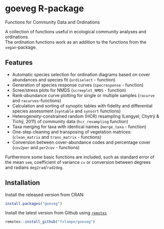 # goeveg R-package
Functions for Community Data and Ordinations

A collection of functions useful in ecological community analyses and ordinations.\
The ordination functions work as an addition to the functions from the `vegan`-package. 

## Features

* Automatic species selection for ordination diagrams based on cover abundances and species fit (`ordiselect` - function)
* Generation of species response curves (`specresponse` - function)
* Scree/stress plots for NMDS (`screeplot_NMDS` - function)
* Rank-abundance curve plotting for single or multiple samples (`racurve` and `racurves`-functions)
* Calculation and sorting of synoptic tables with fidelity and differential species assessment (`syntable` and `synsort` functions)
* Heterogeneity-constrained random (HCR) resampling (Lengyel, Chytrý & Tichý, 2011) of community data (`hcr_resampling` function)
* Taxa merging for taxa with identical names (`merge_taxa` - function)
* One-step cleaning and transposing of vegetation matrices: (`clean_matrix` and `trans_matrix` - functions)
* Conversion between cover-abundance codes and percentage cover (`cov2per` and `per2cov` - functions)

Furthermore some basic functions are included, such as standard error of the mean `sem`, coefficient of variance `cv` or conversion between degrees and radians `deg2rad`/`rad2deg`.


## Installation

Install the released version from CRAN:

``` r
install.packages("goeveg")
```

Install the latest version from Github using [`remotes`](https://github.com/r-lib/remotes)

``` r
remotes::install_github("fvlampe/goeveg")
```

